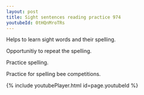 ```yaml
---
layout: post
title: Sight sentences reading practice 974
youtubeId: 0tHQnMroTRs
---
```

 
 
Helps to learn sight words and their spelling.

Opportunitiy to repeat the spelling. 

Practice spelling. 
 
Practice for spelling bee competitions. 
 
{% include youtubePlayer.html id=page.youtubeId %}
 
 
